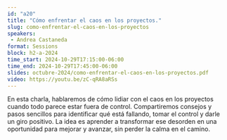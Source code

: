 ```yaml
---
id: "a20"
title: "Cómo enfrentar el caos en los proyectos."
slug: como-enfrentar-el-caos-en-los-proyectos
speakers:
 - Andrea Castaneda
format: Sessions
block: h2-a-2024
time_start: 2024-10-29T17:15:00-06:00
time_end: 2024-10-29T17:45:00-06:00
slides: octubre-2024/como-enfrentar-el-caos-en-los-proyectos.pdf
video: https://youtu.be/zC-qRA8aRSs
---
```


En esta charla, hablaremos de cómo lidiar con el caos en los proyectos cuando todo parece estar fuera de control. Compartiremos consejos y pasos sencillos para identificar qué está fallando, tomar el control y darle un giro positivo. La idea es aprender a transformar ese desorden en una oportunidad para mejorar y avanzar, sin perder la calma en el camino.